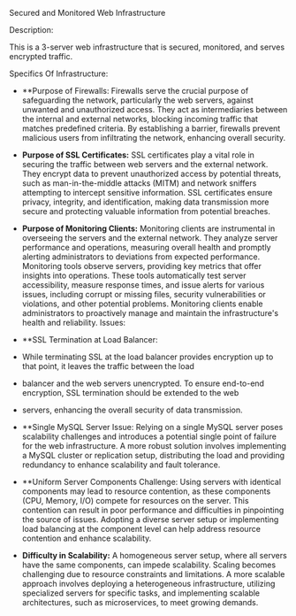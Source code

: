 Secured and Monitored Web Infrastructure

Description:

This is a 3-server web infrastructure that is secured, monitored, and serves encrypted traffic.

Specifics Of Infrastructure:

- **Purpose of Firewalls:
  Firewalls serve the crucial purpose of safeguarding the network, particularly the web servers, against unwanted and
  unauthorized access. They act as intermediaries between the internal and external networks, blocking incoming traffic
  that matches predefined criteria. By establishing a barrier, firewalls prevent malicious users from infiltrating the network,
   enhancing overall security.

- **Purpose of SSL Certificates:**
  SSL certificates play a vital role in securing the traffic between web servers and the external network.
  They encrypt data to prevent unauthorized access by potential threats, such as man-in-the-middle attacks (MITM) and
  network sniffers attempting to intercept sensitive information. SSL certificates ensure privacy, integrity, and
  identification, making data transmission more secure and protecting valuable information from potential breaches.

- **Purpose of Monitoring Clients:**
  Monitoring clients are instrumental in overseeing the servers and the external network. They analyze server performance
  and operations, measuring overall health and promptly alerting administrators to deviations from expected performance.
  Monitoring tools observe servers, providing key metrics that offer insights into operations. These tools automatically
  test server accessibility, measure response times, and issue alerts for various issues, including corrupt or missing files,
  security vulnerabilities or violations, and other potential problems. Monitoring clients enable administrators to proactively
   manage and maintain the infrastructure's health and reliability.
Issues:
- **SSL Termination at Load Balancer:
-   While terminating SSL at the load balancer provides encryption up to that point, it leaves the traffic between the load
-   balancer and the web servers unencrypted. To ensure end-to-end encryption, SSL termination should be extended to the web
-    servers, enhancing the overall security of data transmission.

- **Single MySQL Server Issue:
  Relying on a single MySQL server poses scalability challenges and introduces a potential single point of failure for the web
   infrastructure. A more robust solution involves implementing a MySQL cluster or replication setup, distributing the load and
  providing redundancy to enhance scalability and fault tolerance.

- **Uniform Server Components Challenge:
  Using servers with identical components may lead to resource contention, as these components (CPU, Memory, I/O) compete
  for resources on the server. This contention can result in poor performance and difficulties in pinpointing the source of
  issues. Adopting a diverse server setup or implementing load balancing at the component level can help address resource
  contention and enhance scalability.

- **Difficulty in Scalability:**
  A homogeneous server setup, where all servers have the same components, can impede scalability. Scaling becomes challenging
  due to resource constraints and limitations. A more scalable approach involves deploying a heterogeneous infrastructure,
  utilizing specialized servers for specific tasks, and implementing scalable architectures, such as microservices, to meet
  growing demands.
